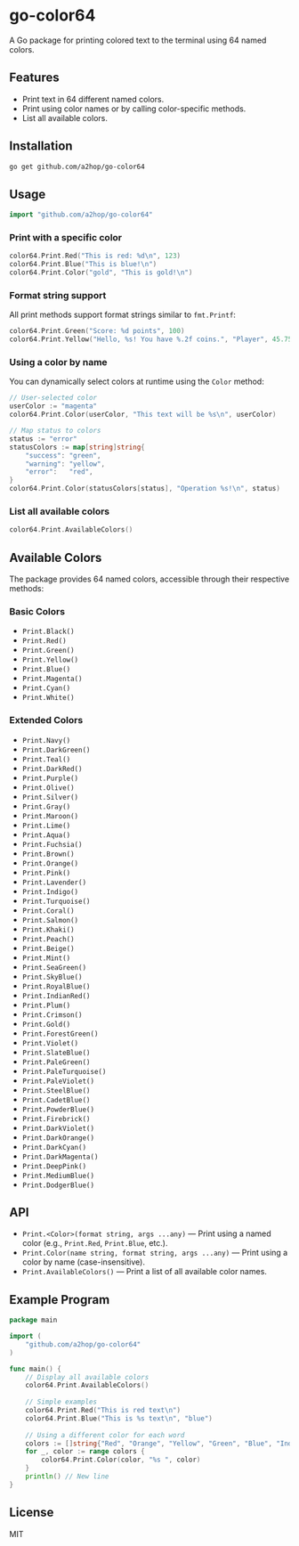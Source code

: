 # go-color64

A Go package for printing colored text to the terminal using 64 named colors.

## Features

- Print text in 64 different named colors.
- Print using color names or by calling color-specific methods.
- List all available colors.

## Installation

```sh
go get github.com/a2hop/go-color64
```

## Usage

```go
import "github.com/a2hop/go-color64"
```

### Print with a specific color

```go
color64.Print.Red("This is red: %d\n", 123)
color64.Print.Blue("This is blue!\n")
color64.Print.Color("gold", "This is gold!\n")
```

### Format string support

All print methods support format strings similar to `fmt.Printf`:

```go
color64.Print.Green("Score: %d points", 100)
color64.Print.Yellow("Hello, %s! You have %.2f coins.", "Player", 45.75)
```

### Using a color by name

You can dynamically select colors at runtime using the `Color` method:

```go
// User-selected color
userColor := "magenta"
color64.Print.Color(userColor, "This text will be %s\n", userColor)

// Map status to colors
status := "error"
statusColors := map[string]string{
    "success": "green",
    "warning": "yellow",
    "error":   "red",
}
color64.Print.Color(statusColors[status], "Operation %s!\n", status)
```

### List all available colors

```go
color64.Print.AvailableColors()
```

## Available Colors

The package provides 64 named colors, accessible through their respective methods:

### Basic Colors
- `Print.Black()`
- `Print.Red()`
- `Print.Green()`
- `Print.Yellow()`
- `Print.Blue()`
- `Print.Magenta()`
- `Print.Cyan()`
- `Print.White()`

### Extended Colors
- `Print.Navy()`
- `Print.DarkGreen()`
- `Print.Teal()`
- `Print.DarkRed()`
- `Print.Purple()`
- `Print.Olive()`
- `Print.Silver()`
- `Print.Gray()`
- `Print.Maroon()`
- `Print.Lime()`
- `Print.Aqua()`
- `Print.Fuchsia()`
- `Print.Brown()`
- `Print.Orange()`
- `Print.Pink()`
- `Print.Lavender()`
- `Print.Indigo()`
- `Print.Turquoise()`
- `Print.Coral()`
- `Print.Salmon()`
- `Print.Khaki()`
- `Print.Peach()`
- `Print.Beige()`
- `Print.Mint()`
- `Print.SeaGreen()`
- `Print.SkyBlue()`
- `Print.RoyalBlue()`
- `Print.IndianRed()`
- `Print.Plum()`
- `Print.Crimson()`
- `Print.Gold()`
- `Print.ForestGreen()`
- `Print.Violet()`
- `Print.SlateBlue()`
- `Print.PaleGreen()`
- `Print.PaleTurquoise()`
- `Print.PaleViolet()`
- `Print.SteelBlue()`
- `Print.CadetBlue()`
- `Print.PowderBlue()`
- `Print.Firebrick()`
- `Print.DarkViolet()`
- `Print.DarkOrange()`
- `Print.DarkCyan()`
- `Print.DarkMagenta()`
- `Print.DeepPink()`
- `Print.MediumBlue()`
- `Print.DodgerBlue()`

## API

- `Print.<Color>(format string, args ...any)` — Print using a named color (e.g., `Print.Red`, `Print.Blue`, etc.).
- `Print.Color(name string, format string, args ...any)` — Print using a color by name (case-insensitive).
- `Print.AvailableColors()` — Print a list of all available color names.

## Example Program

```go
package main

import (
    "github.com/a2hop/go-color64"
)

func main() {
    // Display all available colors
    color64.Print.AvailableColors()
    
    // Simple examples
    color64.Print.Red("This is red text\n")
    color64.Print.Blue("This is %s text\n", "blue")
    
    // Using a different color for each word
    colors := []string{"Red", "Orange", "Yellow", "Green", "Blue", "Indigo", "Violet"}
    for _, color := range colors {
        color64.Print.Color(color, "%s ", color)
    }
    println() // New line
}
```

## License

MIT